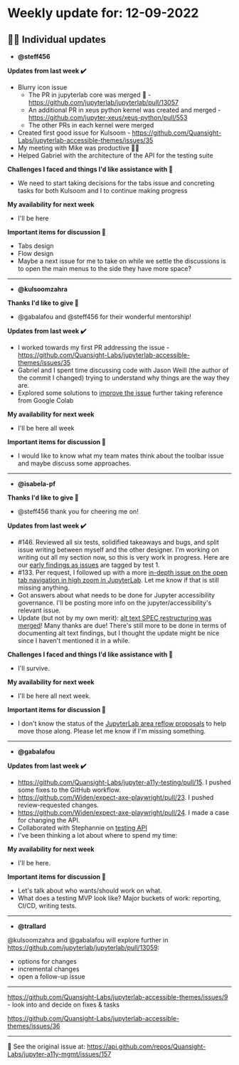 # Weekly update for: 12-09-2022

## :singer: Individual updates

- **@steff456** 

 **Updates from last week :heavy_check_mark:**
- Blurry icon issue
    - The PR in jupyterlab core was merged 🎉 - https://github.com/jupyterlab/jupyterlab/pull/13057
    - An additional PR in xeus python kernel was created and merged - https://github.com/jupyter-xeus/xeus-python/pull/553
    - The other PRs in each kernel were merged
- Created first good issue for Kulsoom - https://github.com/Quansight-Labs/jupyterlab-accessible-themes/issues/35
- My meeting with Mike was productive 👏🏻
- Helped Gabriel with the architecture of the API for the testing suite

**Challenges I faced and things I'd like assistance with 🙏**
- We need to start taking decisions for the tabs issue and concreting tasks for both Kulsoom and I to continue making progress

**My availability for next week**
- I'll be here

**Important items for discussion 💬**
- Tabs design
- Flow design
- Maybe a next issue for me to take on while we settle the discussions is to open the main menus to the side they have more space?
 
---

- **@kulsoomzahra** 

 **Thanks I'd like to give 🙌**
- @gabalafou and @steff456 for their wonderful mentorship!

**Updates from last week :heavy_check_mark:**
- I worked towards my first PR addressing the issue - https://github.com/Quansight-Labs/jupyterlab-accessible-themes/issues/35
- Gabriel and I spent time discussing code with Jason Weill (the author of the commit I changed) trying to understand why things are the way they are.
- Explored some solutions to [improve the issue](https://github.com/jupyterlab/jupyterlab/pull/13059#pullrequestreview-1097230142) further taking reference from Google Colab

**My availability for next week**
- I'll be here all week

**Important items for discussion 💬**
- I would like to know what my team mates think about the toolbar issue and maybe discuss some approaches. 
---

- **@isabela-pf** 

 **Thanks I'd like to give 🙌**

- @steff456 thank you for cheering me on!

**Updates from last week :heavy_check_mark:**

- #146. Reviewed all six tests, solidified takeaways and bugs, and split issue writing between myself and the other designer. I'm working on writing out all my section now, so this is very work in progress. Here are our [early findings as issues](https://github.com/Iota-School/notebooks-for-all/issues?q=is%3Aissue+is%3Aopen+label%3A%22test+1%3A+navigation%22) are tagged by test 1.
- #133. Per request, I followed up with a more [in-depth issue on the open tab navigation in high zoom in JupyterLab](https://github.com/Quansight-Labs/jupyterlab-accessible-themes/issues/36). Let me know if that is still missing anything. 
- Got answers about what needs to be done for Jupyter accessibility governance. I'll be posting more info on the jupyter/accessibility's relevant issue. 
- Update (but not by my own merit): [alt text SPEC restructuring was merged](https://github.com/scientific-python/specs/pull/134)! Many thanks are due! There's still more to be done in terms of documenting alt text findings, but I thought the update might be nice since I haven't mentioned it in a while.

**Challenges I faced and things I'd like assistance with 🙏**
- I'll survive.

**My availability for next week**
- I'll be here all next week.

**Important items for discussion 💬**
- I don't know the status of the [JupyterLab area reflow proposals](https://github.com/Quansight-Labs/jupyterlab-accessible-themes/issues/34#issuecomment-1228911639) to help move those along. Please let me know if I'm missing something. 
---

- **@gabalafou** 

 **Updates from last week :heavy_check_mark:**
- https://github.com/Quansight-Labs/jupyter-a11y-testing/pull/15. I pushed some fixes to the GitHub workflow.
- https://github.com/Widen/expect-axe-playwright/pull/23. I pushed review-requested changes.
- https://github.com/Widen/expect-axe-playwright/pull/24. I made a case for changing the API.
- Collaborated with Stephannie on [testing API](https://docs.google.com/document/d/1LVQsXGfkHuqkhUItxdGLjNXUqu1eU7jzA8k7rl5fHQI/edit)
- I've been thinking a lot about where to spend my time: 

**My availability for next week**
- I'll be here.

**Important items for discussion 💬**
- Let's talk about who wants/should work on what.
- What does a testing MVP look like? Major buckets of work: reporting, CI/CD, writing tests. 
---

- **@trallard** 

 @kulsoomzahra and @gabalafou will explore further in https://github.com/jupyterlab/jupyterlab/pull/13059:
- options for changes
- incremental changes
- open a follow-up issue

--- 
https://github.com/Quansight-Labs/jupyterlab-accessible-themes/issues/9 - look into and decide on fixes & tasks 

https://github.com/Quansight-Labs/jupyterlab-accessible-themes/issues/36
 
---


:link: See the original issue at: <https://api.github.com/repos/Quansight-Labs/jupyter-a11y-mgmt/issues/157>

